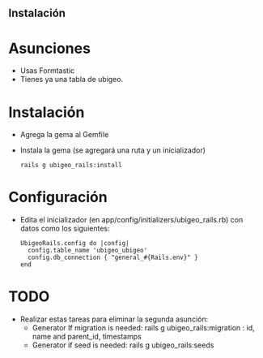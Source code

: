 ## Instalación

# Asunciones

- Usas Formtastic
- Tienes ya una tabla de ubigeo.

# Instalación

- Agrega la gema al Gemfile
- Instala la gema (se agregará una ruta y un inicializador)

      rails g ubigeo_rails:install

# Configuración

- Edita el inicializador (en app/config/initializers/ubigeo_rails.rb) con datos como los siguientes:

      UbigeoRails.config do |config|
        config.table_name 'ubigeo_ubigeo'
        config.db_connection { "general_#{Rails.env}" }
      end

# TODO

- Realizar estas tareas para eliminar la segunda asunción:
    - Generator If migration is needed: rails g ubigeo_rails:migration : id, name and parent_id, timestamps
    - Generator if seed is needed: rails g ubigeo_rails:seeds
